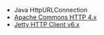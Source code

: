   * Java HttpURLConnection
  * [Apache Commons HTTP 4.x](ApacheCommonsHttp4.md)
  * [Jetty HTTP Client v6.x](JettyHttp6.md)
